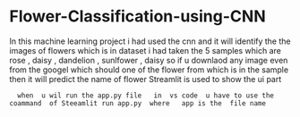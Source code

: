 # Flower-Classification-using-CNN
   In this machine learning project  i had  used the cnn  and  it will identify the the  images of  flowers  which is  in dataset   i had taken the 5 samples  which are 
    rose , daisy , dandelion ,  sunlfower , daisy 
  so if u downlaod  any image even  from the  googel  which should one of the flower from which is in the sample  then   it  will predict  the name of flower
   Streamlit is used to show the ui  part 




      when  u wil run the app.py file   in  vs code  u have to use the coammand  of Steeamlit run app.py  where   app is the  file name 
       
